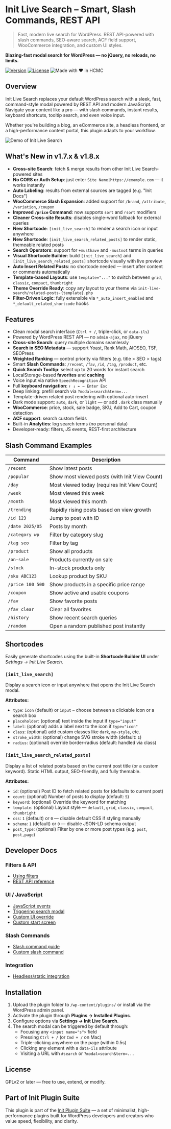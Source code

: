 # Init Live Search – Smart, Slash Commands, REST API

> Fast, modern live search for WordPress. REST API-powered with slash commands, SEO-aware search, ACF field support, WooCommerce integration, and custom UI styles.

**Blazing-fast modal search for WordPress — no jQuery, no reloads, no limits.**

[![Version](https://img.shields.io/badge/stable-v1.8.0-blue.svg)](https://wordpress.org/plugins/init-live-search/)
[![License](https://img.shields.io/badge/license-GPLv2-blue.svg)](https://www.gnu.org/licenses/gpl-2.0.html)
![Made with ❤️ in HCMC](https://img.shields.io/badge/Made%20with-%E2%9D%A4%EF%B8%8F%20in%20HCMC-blue)

## Overview

Init Live Search replaces your default WordPress search with a sleek, fast, command-style modal powered by REST API and modern JavaScript. Navigate your content like a pro — with slash commands, instant results, keyboard shortcuts, tooltip search, and even voice input.

Whether you're building a blog, an eCommerce site, a headless frontend, or a high-performance content portal, this plugin adapts to your workflow.

![Demo of Init Live Search](https://inithtml.com/wp-content/uploads/2025/05/Init-Live-Search-Demo.gif)

## What's New in v1.7.x & v1.8.x

- **Cross-site Search**: fetch & merge results from other Init Live Search-powered sites  
- **No CORS or Auth Setup**: just enter `Site Name|https://example.com` — it works instantly  
- **Auto Labeling**: results from external sources are tagged (e.g. "Init Docs")  
- **WooCommerce Slash Expansion**: added support for `/brand`, `/attribute`, `/variation`, `/coupon`  
- **Improved `/price` Command**: now supports `sort` and `rsort` modifiers  
- **Cleaner Cross-site Results**: disables single-word fallback for external queries  
- **New Shortcode**: `[init_live_search]` to render a search icon or input anywhere
- **New Shortcode**: `[init_live_search_related_posts]` to render static, themeable related posts  
- **Search Operators**: support for `+musthave` and `-mustnot` terms in queries  
- **Visual Shortcode Builder**: build `[init_live_search]` and `[init_live_search_related_posts]` shortcode visually with live preview
- **Auto Insert Related Posts**: no shortcode needed — insert after content or comments automatically  
- **Template-based Layouts**: use `template="..."` to switch between `grid`, `classic`, `compact`, `thumbright`  
- **Theme Override Ready**: copy any layout to your theme via `init-live-search/related-posts-{template}.php`  
- **Filter-Driven Logic**: fully extensible via `*_auto_insert_enabled` and `*_default_related_shortcode` hooks

## Features

- Clean modal search interface (`Ctrl + /`, triple-click, or `data-ils`)
- Powered by WordPress REST API — no `admin-ajax`, no jQuery
- **Cross-site Search**: query multiple domains seamlessly
- **Search in SEO Metadata** — support Yoast, Rank Math, AIOSEO, TSF, SEOPress
- **Weighted Ranking** — control priority via filters (e.g. title > SEO > tags)
- Smart **Slash Commands**: `/recent`, `/fav`, `/id`, `/tag`, `/product`, etc.
- **Quick Search Tooltip**: select up to 20 words for instant search
- LocalStorage-based **favorites** and **caching**
- Voice input via native `SpeechRecognition` API
- Full **keyboard navigation**: `↑ ↓ ← → Enter Esc`
- Deep linking: prefill search via `?modal=search&term=...`
- Template-driven related post rendering with optional auto-insert
- Dark mode support: `auto`, `dark`, or `light` — or add `.dark` class manually
- **WooCommerce**: price, stock, sale badge, SKU, Add to Cart, coupon detection
- **ACF support**: search custom fields
- Built-in **Analytics**: log search terms (no personal data)
- Developer-ready: filters, JS events, REST-first architecture

## Slash Command Examples

| Command           | Description                                  |
|-------------------|----------------------------------------------|
| `/recent`         | Show latest posts                            |
| `/popular`        | Show most viewed posts (with Init View Count)|
| `/day`            | Most viewed today (requires Init View Count) |
| `/week`           | Most viewed this week                        |
| `/month`          | Most viewed this month                       |
| `/trending`       | Rapidly rising posts based on view growth    |
| `/id 123`         | Jump to post with ID                         |
| `/date 2025/05`   | Posts by month                               |
| `/category wp`    | Filter by category slug                      |
| `/tag seo`        | Filter by tag                                |
| `/product`        | Show all products                            |
| `/on-sale`        | Products currently on sale                   |
| `/stock`          | In-stock products only                       |
| `/sku ABC123`     | Lookup product by SKU                        |
| `/price 100 500`  | Show products in a specific price range      |
| `/coupon`         | Show active and usable coupons               |
| `/fav`            | Show favorite posts                          |
| `/fav_clear`      | Clear all favorites                          |
| `/history`        | Show recent search queries                   |
| `/random`         | Open a random published post instantly       |

## Shortcodes

Easily generate shortcodes using the built-in **Shortcode Builder UI** under *Settings → Init Live Search*.  

### `[init_live_search]`  
Display a search icon or input anywhere that opens the Init Live Search modal.

**Attributes:**
- `type`: `icon` (default) or `input` – choose between a clickable icon or a search box  
- `placeholder`: (optional) text inside the input if `type="input"`  
- `label`: (optional) adds a label next to the icon if `type="icon"`  
- `class`: (optional) add custom classes like `dark`, `my-style`, etc.  
- `stroke_width`: (optional) change SVG stroke width (default: `1`)  
- `radius`: (optional) override border-radius (default: handled via class)

### `[init_live_search_related_posts]`  
Display a list of related posts based on the current post title (or a custom keyword). Static HTML output, SEO-friendly, and fully themable.

**Attributes:**
- `id`: (optional) Post ID to fetch related posts for (defaults to current post)  
- `count`: (optional) Number of posts to display (default: `5`)  
- `keyword`: (optional) Override the keyword for matching  
- `template`: (optional) Layout style — `default`, `grid`, `classic`, `compact`, `thumbright`  
- `css`: `1` (default) or `0` — disable default CSS if styling manually  
- `schema`: `1` (default) or `0` — disable JSON-LD schema output
- `post_type`: (optional) Filter by one or more post types (e.g. `post`, `post,page`)  

## Developer Docs

### Filters & API
- [Using filters](https://en.inithtml.com/wordpress/using-filters-in-init-live-search/)
- [REST API reference](https://en.inithtml.com/wordpress/list-of-rest-api-endpoints-in-init-live-search/)

### UI / JavaScript
- [JavaScript events](https://en.inithtml.com/wordpress/how-to-use-javascript-events-ils-in-init-live-search/)
- [Triggering search modal](https://en.inithtml.com/wordpress/all-the-ways-to-trigger-init-live-search-modal-via-javascript/)
- [Custom UI override](https://en.inithtml.com/wordpress/how-to-customize-the-init-live-search-ui-when-disabling-default-css/)
- [Custom start screen](https://en.inithtml.com/wordpress/how-to-create-a-start-screen-for-init-live-search/)

### Slash Commands
- [Slash command guide](https://en.inithtml.com/wordpress/how-to-use-slash-commands-in-init-live-search/)
- [Custom slash command](https://en.inithtml.com/wordpress/create-a-custom-slash-command-for-init-live-search-with-just-3-snippets/)

### Integration
- [Headless/static integration](https://en.inithtml.com/wordpress/integrating-init-live-search-with-headless-wordpress-or-static-sites/)

## Installation

1. Upload the plugin folder to `/wp-content/plugins/` or install via the WordPress admin panel.
2. Activate the plugin through **Plugins → Installed Plugins**.
3. Configure options via **Settings → Init Live Search**.
4. The search modal can be triggered by default through:
   - Focusing any `<input name="s">` field
   - Pressing `Ctrl + /` (or `Cmd + /` on Mac)
   - Triple-clicking anywhere on the page (within 0.5s)
   - Clicking any element with a `data-ils` attribute
   - Visiting a URL with `#search` or `?modal=search&term=...`

## License

GPLv2 or later — free to use, extend, or modify.

## Part of Init Plugin Suite

This plugin is part of the [Init Plugin Suite](https://en.inithtml.com/init-plugin-suite-minimalist-powerful-and-free-wordpress-plugins/) — a set of minimalist, high-performance plugins built for WordPress developers and creators who value speed, flexibility, and clarity.
